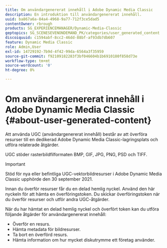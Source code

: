 ```yaml
---
title: Om användargenererat innehåll i Adobe Dynamic Media Classic
description: En introduktion till användargenererat innehåll.
uuid: ba867a6a-84a4-4968-9a77-712f3ce5dad5
contentOwner: rbrough
products: SG_EXPERIENCEMANAGER/Dynamic-Media-Classic
geptopics: SG_SCENESEVENONDEMAND_PK/categories/user_generated_content
discoiquuid: c1594abf-8cc2-46dd-88bf-af93db7db607
feature: Dynamic Media Classic
role: Admin,User
exl-id: 14729192-7b9d-4f42-99da-6564a3f35959
source-git-commit: f92109182283f3bf046604b1b6910180f858d73e
workflow-type: tm+mt
source-wordcount: '0'
ht-degree: 0%

---
```


# Om användargenererat innehåll i Adobe Dynamic Media Classic {#about-user-generated-content}

Att använda UGC (användargenererat innehåll) består av att överföra resurser till en dedikerad Adobe Dynamic Media Classic-lagringsplats och utföra relaterade åtgärder.

UGC stöder rasterbildfilformaten BMP, GIF, JPG, PNG, PSD och TIFF.
<!-- * Vector: AI, EPS (EPS files from Adobe Illustrator 2018 are not supported), PDF (only when the PDF file is previously opened and saved in Adobe Illustrator CS6) -->

>[!IMPORTANT]
>
>Stöd för nya eller befintliga UGC-vektorbildresurser i Adobe Dynamic Media Classic upphörde den 30 september 2021.

Innan du överför resurser får du en delad hemlig nyckel. Använd den här nyckeln för att hämta en överföringstoken. Du skickar överföringstoken när du överför resurser och utför andra UGC-åtgärder.

När du har hämtat en delad hemlig nyckel och överfört token kan du utföra följande åtgärder för användargenererat innehåll:

* Överför en resurs.
* Hämta metadata för bildresurser.
* Ta bort en överförd resurs.
* Hämta information om hur mycket diskutrymme ett företag använder.
